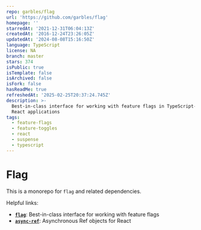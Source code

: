 ```yaml
---
repo: garbles/flag
url: 'https://github.com/garbles/flag'
homepage: ''
starredAt: '2021-12-31T06:04:13Z'
createdAt: '2016-12-24T23:26:05Z'
updatedAt: '2024-08-08T15:16:50Z'
language: TypeScript
license: NA
branch: master
stars: 374
isPublic: true
isTemplate: false
isArchived: false
isFork: false
hasReadMe: true
refreshedAt: '2025-02-25T20:37:24.745Z'
description: >-
  Best-in-class interface for working with feature flags in TypeScript-based
  React applications
tags:
  - feature-flags
  - feature-toggles
  - react
  - suspense
  - typescript
---
```


# Flag

This is a monorepo for `flag` and related dependencies.

Helpful links:

- [**`flag`**](https://github.com/garbles/flag/tree/master/packages/flag): Best-in-class interface for working with feature flags
- [**`async-ref`**](https://github.com/garbles/flag/tree/master/packages/async-ref): Asynchronous Ref objects for React
